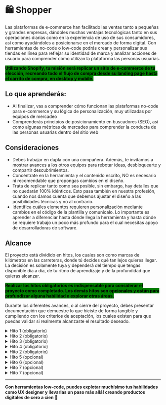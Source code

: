 # 🛍️ Shopper

Las plataformas de e-commerce han facilitado las ventas tanto a pequeñas y grandes empresas, dándoles muchas ventajas tecnológicas tanto en sus operaciones diarias como en la experiencia de uso de sus consumidores, así como ayudándoles a posicionarse en el mercado de forma digital. Con herramientas de no-code o low-code podrás crear y personalizar sus tiendas en línea para reflejar su identidad de marca y analizar acciones de usuario para comprender cómo utilizan la plataforma las personas usuarias.

<mark style="background-color:green;">**Utilizando Shopify, tu misión será replicar un sitio de e-commerce de tu elección, recreando todo el flujo de compra desde su landing page hasta el carrito de compra, en desktop y mobile.**</mark>



## Lo que aprenderás:

* Al finalizar, vas a comprender cómo funcionan las plataformas no-code para e-commerce y su lógica de personalización, muy utilizadas por equipos de mercadeo
* Comprenderás principios de posicionamiento en buscadores (SEO), así como algunas métricas de mercadeo para comprender la conducta de las personas usuarias dentro del sitio web

## Consideraciones

* Debes trabajar en dupla con una compañera. Además, te invitamos a mostrar avances a los otros equipos para rebotar ideas, desbloquearte y compartir descubrimientos.
* Concéntrate en la herramienta y el contenido escrito, NO es necesario ni recomendable que propongas cambios en el diseño.&#x20;
* Trata de replicar tanto como sea posible, sin embargo, hay detalles que no quedarán 100% idénticos. Esto pasa también en nuestra profesión, cuando nos damos cuenta que debemos ajustar el diseño a las posibilidades técnicas y no al contrario.
* Identifica cuáles elementos requieren personalización mediante cambios en el código de la plantilla y comunícalo. Lo importante es aprender a diferenciar hasta dónde llega la herramienta y hasta dónde se requiere trabajo un poco más profundo para el cual necesitas apoyo de desarrolladoras de software.



## Alcance

El proyecto está dividido en hitos, los cuales son como marcas de kilómetros en las carreteras, donde tú decides qué tan lejos quieres llegar. La decisión es solamente tuya y dependerá del tiempo que tengas disponible día a día, de tu ritmo de aprendizaje y de la profundidad que quieras alcanzar.

<mark style="background-color:green;">**Realizar los hitos obligatorios es indispensable para considerar el proyecto como completado. Los demás hitos son opcionales y están para profundizar alguna habilidad o explorar otras áreas.**</mark>

Durante los diferentes avances, o al cierre del proyecto, debes presentar documentación que demuestre lo que hiciste de forma tangible y cumpliendo con los criterios de aceptación, los cuales existen para que puedas validar si realmente alcanzaste el resultado deseado.

<details>

<summary>Hito 1 (obligatorio)</summary>

En construcción :woman\_construction\_worker:&#x20;

</details>

<details>

<summary>Hito 2 (obligatorio)</summary>

En construcción :woman\_construction\_worker:&#x20;

</details>

<details>

<summary>Hito 3 (obligatorio)</summary>

En construcción :woman\_construction\_worker:&#x20;

</details>

<details>

<summary>Hito 4 (obligatorio)</summary>

En construcción :woman\_construction\_worker:&#x20;

</details>

<details>

<summary>Hito 2 (obligatorio)</summary>

En construcción :woman\_construction\_worker:&#x20;

</details>

<details>

<summary>Hito 5 (opcional)</summary>

En construcción :woman\_construction\_worker:&#x20;

</details>

<details>

<summary>Hito 6 (opcional)</summary>

En construcción :woman\_construction\_worker:&#x20;

</details>

<details>

<summary>Hito 7 (opcional)</summary>

En construcción :woman\_construction\_worker:&#x20;

</details>

<details>

<summary>Hito 7 (opcional)</summary>

En construcción :woman\_construction\_worker:&#x20;

</details>

***

&#x20;**Con herramientas low-code, puedes explotar muchísimo tus habilidades como UX designer y llevarlas un paso más allá! creando productos digitales de cero a cien** :rocket:
